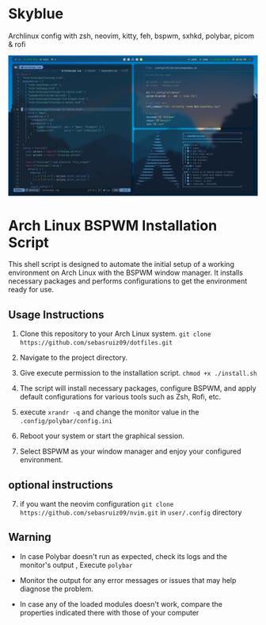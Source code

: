 Skyblue
===

Archlinux config with zsh, neovim, kitty, feh, bspwm, sxhkd, polybar, picom & rofi

![screenshot](screenshots/screenshot.png)

# Arch Linux BSPWM Installation Script

This shell script is designed to automate the initial setup of a working environment on Arch Linux with the BSPWM window manager. It installs necessary packages and performs configurations to get the environment ready for use.

## Usage Instructions

1. Clone this repository to your Arch Linux system. ```git clone https://github.com/sebasruiz09/dotfiles.git```

2. Navigate to the project directory.

3. Give execute permission to the installation script. ```chmod +x ./install.sh```

4. The script will install necessary packages, configure BSPWM, and apply default configurations for various tools such as Zsh, Rofi, etc.

5. execute ```xrandr -q``` and change the monitor value in the ```.config/polybar/config.ini```

5. Reboot your system or start the graphical session.

6. Select BSPWM as your window manager and enjoy your configured environment.

## optional instructions

7. if you want the neovim configuration ```git clone https://github.com/sebasruiz09/nvim.git``` in ```user/.config``` directory

## Warning

- In case Polybar doesn't run as expected, check its logs and the monitor's output , Execute ```polybar```

- Monitor the output for any error messages or issues that may help diagnose the problem.

- In case any of the loaded modules doesn't work, compare the properties indicated there with those of your computer